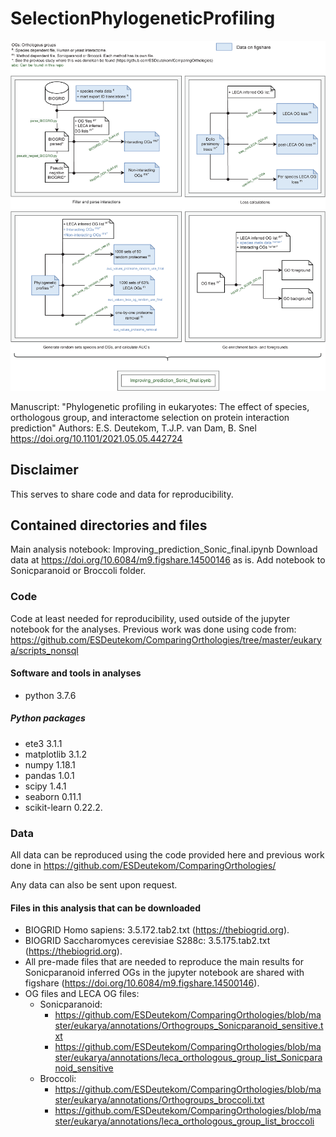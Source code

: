 # SelectionPhylogeneticProfiling

<p align="center"><img src="Workflow.png" width="850" /></p>


Manuscript: "Phylogenetic profiling in eukaryotes: The effect of species, orthologous group, and interactome selection on protein interaction prediction"
Authors: E.S. Deutekom, T.J.P. van Dam, B. Snel
https://doi.org/10.1101/2021.05.05.442724

## Disclaimer
This serves to share code and data for reproducibility.

## Contained directories and files
Main analysis notebook: Improving_prediction_Sonic_final.ipynb
Download data at https://doi.org/10.6084/m9.figshare.14500146 as is. Add notebook to Sonicparanoid or Broccoli folder. 

### Code
Code at least needed for reproducibility, used outside of the jupyter notebook for the analyses.
Previous work was done using code from: https://github.com/ESDeutekom/ComparingOrthologies/tree/master/eukarya/scripts_nonsql

#### Software and tools in analyses
- python		3.7.6

##### Python packages
- ete3			    3.1.1
- matplotlib 		3.1.2
- numpy			    1.18.1
- pandas		    1.0.1
- scipy			    1.4.1
- seaborn       0.11.1   
- scikit-learn  0.22.2. 

### Data

All data can be reproduced using the code provided here and previous work done in https://github.com/ESDeutekom/ComparingOrthologies/

Any data can also be sent upon request.

#### Files in this analysis that can be downloaded
- BIOGRID Homo sapiens: 3.5.172.tab2.txt (https://thebiogrid.org).
- BIOGRID Saccharomyces cerevisiae S288c: 3.5.175.tab2.txt (https://thebiogrid.org).
- All pre-made files that are needed to reproduce the main results for Sonicparanoid inferred OGs in the jupyter notebook are shared with figshare (https://doi.org/10.6084/m9.figshare.14500146).
- OG files and LECA OG files: 
  - Sonicparanoid: 
    - https://github.com/ESDeutekom/ComparingOrthologies/blob/master/eukarya/annotations/Orthogroups_Sonicparanoid_sensitive.txt
    - https://github.com/ESDeutekom/ComparingOrthologies/blob/master/eukarya/annotations/leca_orthologous_group_list_Sonicparanoid_sensitive
  - Broccoli: 
    - https://github.com/ESDeutekom/ComparingOrthologies/blob/master/eukarya/annotations/Orthogroups_broccoli.txt
    - https://github.com/ESDeutekom/ComparingOrthologies/blob/master/eukarya/annotations/leca_orthologous_group_list_broccoli 
